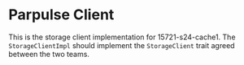 # Parpulse Client

This is the storage client implementation for 15721-s24-cache1. The `StorageClientImpl` should implement the `StorageClient` trait agreed between the two teams.
